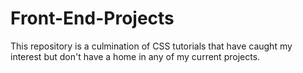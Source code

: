 # Front-End-Projects
This repository is a culmination of CSS tutorials that have caught my interest but don't have a home in any of my current projects.

